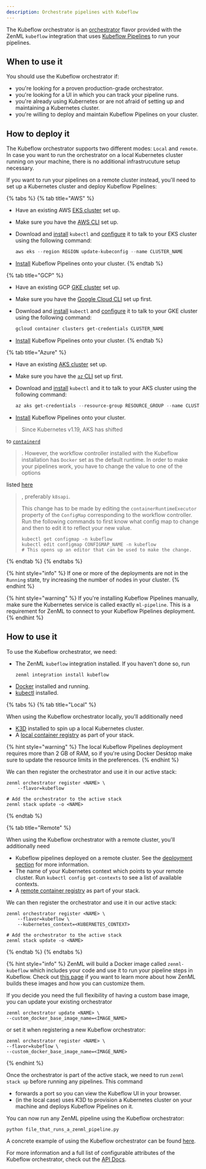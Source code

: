 ```yaml
---
description: Orchestrate pipelines with Kubeflow
---
```


The Kubeflow orchestrator is an [orchestrator](./overview.md) flavor provided with
the ZenML `kubeflow` integration that uses
[Kubeflow Pipelines](https://www.kubeflow.org/docs/components/pipelines/introduction/)
to run your pipelines.

## When to use it

You should use the Kubeflow orchestrator if:
* you're looking for a proven production-grade orchestrator.
* you're looking for a UI in which you can track your pipeline
runs.
* you're already using Kubernetes or are not afraid of 
setting up and maintaining a Kubernetes cluster.
* you're willing to deploy and maintain Kubeflow Pipelines
on your cluster.

## How to deploy it

The Kubeflow orchestrator supports two different modes: `Local` and `remote`.
In case you want to run the orchestrator on a local Kubernetes cluster running
on your machine, there is no additional infrastrucuture setup necessary.

If you want to run your pipelines on a remote cluster instead, you'll need to
set up a Kubernetes cluster and deploy Kubeflow Pipelines:

{% tabs %}
{% tab title="AWS" %}

* Have an existing
  AWS [EKS cluster](https://docs.aws.amazon.com/eks/latest/userguide/create-cluster.html)
  set up.
* Make sure you have the [AWS CLI](https://docs.aws.amazon.com/cli/latest/userguide/getting-started-install.html) set up.
* Download and [install](https://kubernetes.io/docs/tasks/tools/) `kubectl`
  and [configure](https://aws.amazon.com/premiumsupport/knowledge-center/eks-cluster-connection/)
  it to talk to your EKS cluster using the following command:

  ```powershell
  aws eks --region REGION update-kubeconfig --name CLUSTER_NAME
  ```
* [Install](https://www.kubeflow.org/docs/components/pipelines/installation/standalone-deployment/#deploying-kubeflow-pipelines)
  Kubeflow Pipelines onto your cluster.
  {% endtab %}

{% tab title="GCP" %}

* Have an existing
  GCP [GKE cluster](https://cloud.google.com/kubernetes-engine/docs/quickstart)
  set up.
* Make sure you have the [Google Cloud CLI](https://cloud.google.com/sdk/docs/install-sdk) set up first.
* Download and [install](https://kubernetes.io/docs/tasks/tools/) `kubectl`
  and [configure](https://cloud.google.com/kubernetes-engine/docs/how-to/cluster-access-for-kubectl)
  it to talk to your GKE cluster using the following command:

  ```powershell
  gcloud container clusters get-credentials CLUSTER_NAME
  ```
* [Install](https://www.kubeflow.org/docs/distributions/gke/deploy/overview/)
  Kubeflow Pipelines onto your cluster.
  {% endtab %}

{% tab title="Azure" %}

* Have an
  existing [AKS cluster](https://azure.microsoft.com/en-in/services/kubernetes-service/#documentation)
  set up.
* Make sure you have the [`az` CLI](https://docs.microsoft.com/en-us/cli/azure/install-azure-cli) set up first.
* Download and [install](https://kubernetes.io/docs/tasks/tools/) `kubectl` and
  it to talk to your AKS cluster using the following command:

  ```powershell
  az aks get-credentials --resource-group RESOURCE_GROUP --name CLUSTER_NAME
  ```
* [Install](https://www.kubeflow.org/docs/components/pipelines/installation/standalone-deployment/#deploying-kubeflow-pipelines)
  Kubeflow Pipelines onto your cluster.

> Since Kubernetes v1.19, AKS has shifted
>
to [`containerd`](https://docs.microsoft.com/en-us/azure/aks/cluster-configuration#container-runtime-configuration)
> . However, the workflow controller installed with the Kubeflow installation
> has `Docker` set as the default runtime. In order to make your pipelines work,
> you have to change the value to one of the options
>
listed [here](https://argoproj.github.io/argo-workflows/workflow-executors/#workflow-executors)
> , preferably `k8sapi`.&#x20;
>
> This change has to be made by editing the `containerRuntimeExecutor` property
> of the `ConfigMap` corresponding to the workflow controller. Run the following
> commands to first know what config map to change and then to edit it to
> reflect
> your new value.
>
> ```
> kubectl get configmap -n kubeflow
> kubectl edit configmap CONFIGMAP_NAME -n kubeflow
> # This opens up an editor that can be used to make the change.
> ```
{% endtab %}
{% endtabs %}

{% hint style="info" %}
If one or more of the deployments are not in the `Running` state, try increasing
the number of nodes in your cluster.
{% endhint %}

{% hint style="warning" %}
If you're installing Kubeflow Pipelines manually, make sure the Kubernetes 
service is called exactly `ml-pipeline`. This is a requirement for ZenML to 
connect to your Kubeflow Pipelines deployment.
{% endhint %}

## How to use it

To use the Kubeflow orchestrator, we need:
* The ZenML `kubeflow` integration installed. If you haven't done so, run 
    ```shell
    zenml integration install kubeflow
    ```
* [Docker](https://www.docker.com) installed and running.
* [kubectl](https://kubernetes.io/docs/tasks/tools/#kubectl) installed.

{% tabs %}
{% tab title="Local" %}

When using the Kubeflow orchestrator locally, you'll additionally need
* [K3D](https://k3d.io/v5.2.1/#installation) installed to spin up a local Kubernetes
cluster.
* A [local container registry](../container_registries/default.md) as part of your stack.

{% hint style="warning" %}
The local Kubeflow Pipelines deployment requires more than 2 GB of RAM,
so if you're using Docker Desktop make sure to update the resource
limits in the preferences.
{% endhint %}

We can then register the orchestrator and use it in our active stack:
```shell
zenml orchestrator register <NAME> \
    --flavor=kubeflow

# Add the orchestrator to the active stack
zenml stack update -o <NAME>
```

{% endtab %}

{% tab title="Remote" %}

When using the Kubeflow orchestrator with a remote cluster, you'll additionally need
* Kubeflow pipelines deployed on a remote cluster. See the [deployment section](#how-to-deploy-it) 
for more information.
* The name of your Kubernetes context which points to your remote cluster. 
Run `kubectl config get-contexts` to see a list of available contexts.
* A [remote container registry](../container_registries/overview.md) as part of your stack.

We can then register the orchestrator and use it in our active stack:
```shell
zenml orchestrator register <NAME> \
    --flavor=kubeflow \
    --kubernetes_context=<KUBERNETES_CONTEXT>

# Add the orchestrator to the active stack
zenml stack update -o <NAME>
```

{% endtab %}
{% endtabs %}

{% hint style="info" %}
ZenML will build a Docker image called `zenml-kubeflow` which includes your code and use it
to run your pipeline steps in Kubeflow. Check out
[this page](../../developer-guide/advanced-concepts/docker.md)
if you want to learn more about how ZenML builds these images and
how you can customize them.

If you decide you need the full flexibility of having a custom base image,
you can update your existing orchestrator
```shell
zenml orchestrator update <NAME> \
--custom_docker_base_image_name=<IMAGE_NAME>
```
or set it when registering a new Kubeflow orchestrator:
```shell
zenml orchestrator register <NAME> \
--flavor=kubeflow \
--custom_docker_base_image_name=<IMAGE_NAME>
```
{% endhint %}

Once the orchestrator is part of the active stack, we need to run
`zenml stack up` before running any pipelines. This command
* forwards a port so you can view the Kubeflow UI in your browser.
* (in the local case) uses K3D to provision a Kubernetes cluster
on your machine and deploys Kubeflow Pipelines on it.

You can now run any ZenML pipeline using the Kubeflow orchestrator:
```shell
python file_that_runs_a_zenml_pipeline.py
```

A concrete example of using the Kubeflow orchestrator can be found 
[here](https://github.com/zenml-io/zenml/tree/main/examples/kubeflow_pipelines_orchestration).

For more information and a full list of configurable attributes of the Kubeflow orchestrator, check out the 
[API Docs](https://apidocs.zenml.io/latest/api_docs/integrations/#zenml.integrations.kubeflow.orchestrators.kubeflow_orchestrator.KubeflowOrchestrator).